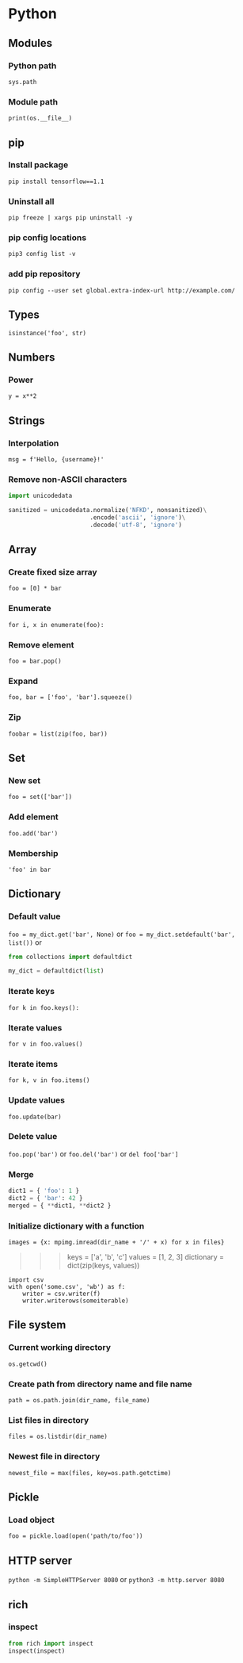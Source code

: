 # Python

## Modules

### Python path

`sys.path`

### Module path

`print(os.__file__)`

## pip

### Install package

`pip install tensorflow==1.1`

### Uninstall all

`pip freeze | xargs pip uninstall -y`

### pip config locations

`pip3 config list -v`

### add pip repository

`pip config --user set global.extra-index-url http://example.com/`

## Types

`isinstance('foo', str)`

## Numbers

### Power

`y = x**2`

## Strings

### Interpolation

`msg = f'Hello, {username}!'`

### Remove non-ASCII characters

```python
import unicodedata

sanitized = unicodedata.normalize('NFKD', nonsanitized)\
                       .encode('ascii', 'ignore')\
                       .decode('utf-8', 'ignore')
```

## Array

### Create fixed size array

`foo = [0] * bar`

### Enumerate

`for i, x in enumerate(foo):`

### Remove element

`foo = bar.pop()`

### Expand

`foo, bar = ['foo', 'bar'].squeeze()`

### Zip

`foobar = list(zip(foo, bar))`

## Set

### New set

`foo = set(['bar'])`

### Add element

`foo.add('bar')`

### Membership

`'foo' in bar`

## Dictionary

### Default value

`foo = my_dict.get('bar', None)`
or
`foo = my_dict.setdefault('bar', list())`
or
```python
from collections import defaultdict

my_dict = defaultdict(list)
```

### Iterate keys

`for k in foo.keys():`

### Iterate values

`for v in foo.values()`

### Iterate items

`for k, v in foo.items()`

### Update values

`foo.update(bar)`

### Delete value

`foo.pop('bar')` or `foo.del('bar')` or `del foo['bar']`

### Merge

```python
dict1 = { 'foo': 1 }
dict2 = { 'bar': 42 }
merged = { **dict1, **dict2 }
```

### Initialize dictionary with a function

`images = {x: mpimg.imread(dir_name + '/' + x) for x in files}`

>>> keys = ['a', 'b', 'c']
>>> values = [1, 2, 3]
>>> dictionary = dict(zip(keys, values))

```
import csv
with open('some.csv', 'wb') as f:
    writer = csv.writer(f)
    writer.writerows(someiterable)
```

## File system

### Current working directory

`os.getcwd()`

### Create path from directory name and file name

`path = os.path.join(dir_name, file_name)`

### List files in directory

`files = os.listdir(dir_name)`

### Newest file in directory

`newest_file = max(files, key=os.path.getctime)`

## Pickle

### Load object

`foo = pickle.load(open('path/to/foo'))`

## HTTP server

`python -m SimpleHTTPServer 8080`
or
`python3 -m http.server 8080`

## rich

### inspect

```python
from rich import inspect
inspect(inspect)
```
